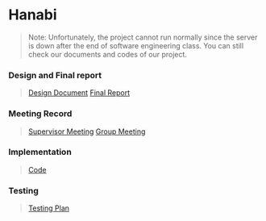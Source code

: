 # Hanabi

> Note: Unfortunately, the project cannot run normally since the server is down after the end of software engineering class. 
You can still check our documents and codes of our project.

### Design and Final report
> [Design Document](https://github.com/jinxlux/Hanabi/blob/main/d1-master/Documentation/Design/DESIGN.pdf)
> [Final Report](https://github.com/jinxlux/Hanabi/blob/main/d1-master/Documentation/Final%20Report/FinalReport.pdf)

### Meeting Record
> [Supervisor Meeting](https://github.com/jinxlux/Hanabi/tree/main/d1-master/Meetings)
> [Group Meeting](https://github.com/jinxlux/Hanabi/tree/main/d1-master/Working%20Sessions)

### Implementation
> [Code](https://github.com/jinxlux/Hanabi/tree/main/d1-master/Code/Hanabi)


### Testing
> [Testing Plan](https://github.com/jinxlux/Hanabi/blob/main/d1-master/Documentation/Testing/Testing_plan.pdf)
